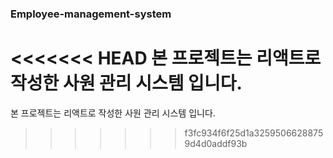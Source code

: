 ### Employee-management-system
<<<<<<< HEAD
본 프로젝트는 리액트로 작성한 사원 관리 시스템 입니다.
=======
본 프로젝트는 리액트로 작성한 사원 관리 시스템 입니다.
>>>>>>> f3fc934f6f25d1a32595066288759d4d0addf93b
